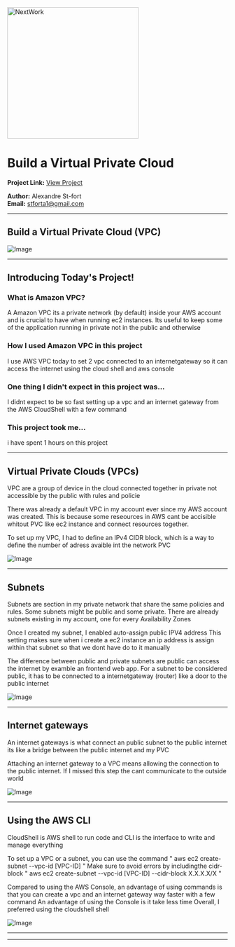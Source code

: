 <img src="https://cdn.prod.website-files.com/677c400686e724409a5a7409/6790ad949cf622dc8dcd9fe4_nextwork-logo-leather.svg" alt="NextWork" width="300" />

# Build a Virtual Private Cloud

**Project Link:** [View Project](http://learn.nextwork.org/projects/aws-networks-vpc)

**Author:** Alexandre St-fort  
**Email:** stforta1@gmail.com

---

## Build a Virtual Private Cloud (VPC)

![Image](http://learn.nextwork.org/thrilled_silver_playful_raspberry/uploads/aws-networks-vpc_2facf927)

---

## Introducing Today's Project!

### What is Amazon VPC?

A Amazon VPC its a private network (by default) inside your AWS account and is crucial to have when running ec2 instances. Its useful to keep some of the application running in private not in the public and otherwise

### How I used Amazon VPC in this project

I use AWS VPC today to set 2 vpc connected to an internetgateway so it can access the internet using the cloud shell and aws console

### One thing I didn't expect in this project was...

I didnt expect to be so fast setting up a vpc and an internet gateway from the AWS CloudShell with a few command

### This project took me...

i have spent 1 hours on this project

---

## Virtual Private Clouds (VPCs)

VPC are a group of device in the cloud connected together in private not accessible by the public with rules and policie

There was already a default VPC in my account ever since my AWS account was created. This is because some reseources in AWS cant be accisible whitout PVC like ec2 instance and connect resources together.

To set up my VPC, I had to define an IPv4 CIDR block, which is a way to define the number of adress avaible int the network PVC

![Image](http://learn.nextwork.org/thrilled_silver_playful_raspberry/uploads/aws-networks-vpc_2facf927)

---

## Subnets

Subnets are section in my private network that share the same policies and rules. Some subnets might be public and some private. There are already subnets existing in my account, one for every  Availability Zones

Once I created my subnet, I enabled auto-assign public IPV4 address This setting makes sure when i create a ec2 instance an ip address is assign within that subnet so that we dont have do to it manually 

The difference between public and private subnets are public can access the internet by examble an frontend web app. For a subnet to be considered public, it has to be connected to a internetgateway (router) like a door to the public internet

![Image](http://learn.nextwork.org/thrilled_silver_playful_raspberry/uploads/aws-networks-vpc_157c4219)

---

## Internet gateways

An internet gateways is what connect an public subnet to the public internet its like a bridge between the public internet and my PVC

Attaching an internet gateway to a VPC means allowing the connection to the public internet. If I missed this step the cant communicate to the outside world

![Image](http://learn.nextwork.org/thrilled_silver_playful_raspberry/uploads/aws-networks-vpc_4ae90410)

---

## Using the AWS CLI

CloudShell is AWS shell to run code and CLI is the interface to write and manage everything

To set up a VPC or a subnet, you can use the command " aws ec2 create-subnet --vpc-id [VPC-ID] "
 Make sure to avoid errors by includingthe cidr-block " aws ec2 create-subnet --vpc-id [VPC-ID]
--cidr-block X.X.X.X/X "

Compared to using the AWS Console, an advantage of using commands is that you can create a vpc and an internet gateway way faster with a few command An advantage of using the Console is it take less time Overall, I preferred using the cloudshell shell

![Image](http://learn.nextwork.org/thrilled_silver_playful_raspberry/uploads/aws-networks-vpc_9b2465411)

---

---
